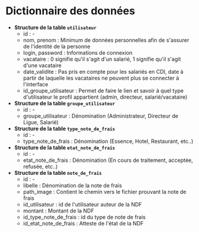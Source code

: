 Dictionnaire des données
========================

* **Structure de la table `utilisateur`**
	- id : -
	- nom, prenom : Minimum de données personnelles afin de s'assurer de l'identité de la personne
	- login, password : Informations de connexion
	- vacataire : 0 signifie qu'il s'agit d'un salarié, 1 signifie qu'il s'agit d'une vacataire
	- date_validite : Pas pris en compte pour les salariés en CDI, date à partir de laquelle les vacataires ne peuvent plus se connecter à l'interface
	- id_groupe_utilisateur : Permet de faire le lien et savoir à quel type d'utilisateur le profil appartient (admin, directeur, salarié/vacataire)
* **Structure de la table `groupe_utilisateur`**
	- id : -
	- groupe_utilisateur : Dénomination (Administrateur, Directeur de Ligue, Salarié)
* **Structure de la table `type_note_de_frais`**
	- id : - 
	- type_note_de_frais : Dénomination (Essence, Hotel, Restaurant, etc..)
* **Structure de la table `etat_note_de_frais`**
	- id : - 
	- etat_note_de_frais : Dénomination (En cours de traitement, acceptée, refusée, etc..)
* **Structure de la table `note_de_frais`**
	- id : - 
	- libelle : Dénomination de la note de frais
	- path_image : Contient le chemin vers le fichier prouvant la note de frais
	- id_utilisateur : id de l'utilisateur auteur de la NDF
	- montant : Montant de la NDF
	- id_type_note_de_frais : id du type de note de frais
	- id_etat_note_de_frais : Atteste de l'état de la NDF